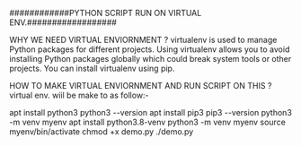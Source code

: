 ############PYTHON SCRIPT RUN ON VIRTUAL ENV.##################


WHY WE NEED VIRTUAL ENVIORNMENT ?
virtualenv is used to manage Python packages for different projects. Using virtualenv allows you to avoid installing Python packages globally which could break system tools or other projects. You can install virtualenv using pip.


HOW TO MAKE VIRTUAL ENVIORNMENT AND RUN SCRIPT ON THIS ?
virtual env. wiil be make to as follow:-

apt install python3
python3 --version
apt install pip3
pip3 --version
python3 -m venv myenv
apt install python3.8-venv
python3 -m venv myenv
source myenv/bin/activate
chmod +x demo.py
./demo.py
